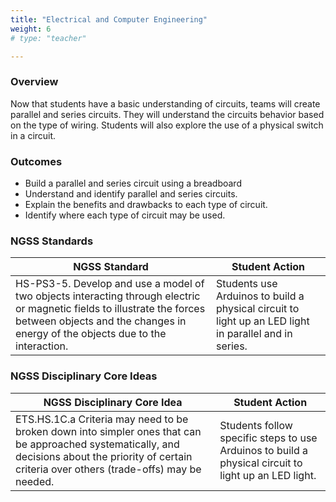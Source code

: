 ```yaml
---
title: "Electrical and Computer Engineering"
weight: 6
# type: "teacher" 

---
```


### Overview

Now that students have a basic understanding of circuits, teams will create parallel and series circuits.  They will understand the circuits behavior based on the type of wiring.  Students will also explore the use of a physical switch in a circuit. 

### Outcomes

* Build a parallel and series circuit using a breadboard
* Understand and identify parallel and series circuits. 
* Explain the benefits and drawbacks to each type of circuit. 
* Identify where each type of circuit may be used. 

### NGSS Standards

| NGSS Standard                                                                                                                                                                                              | Student Action                                                                                        |
| ---------------------------------------------------------------------------------------------------------------------------------------------------------------------------------------------------------- | ----------------------------------------------------------------------------------------------------- |
| HS-PS3-5. Develop and use a model of two objects interacting through electric or magnetic fields to illustrate the forces between objects and the changes in energy of the objects due to the interaction. | Students use Arduinos to build a physical circuit to light up an LED light in parallel and in series. |

### NGSS Disciplinary Core Ideas

| NGSS Disciplinary Core Idea                                                                                                                                                                           | Student Action                                                                                       |
| ----------------------------------------------------------------------------------------------------------------------------------------------------------------------------------------------------- | ---------------------------------------------------------------------------------------------------- |
| ETS.HS.1C.a Criteria may need to be broken down into simpler ones that can be approached systematically, and decisions about the priority of certain criteria over others (trade-offs) may be needed. | Students follow specific steps to use Arduinos to build a physical circuit to light up an LED light. |